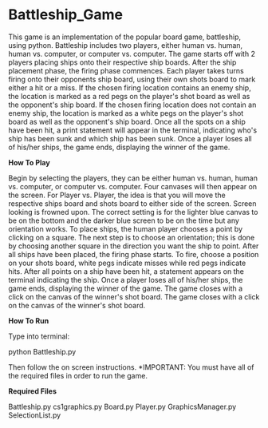 Battleship_Game
===============

This game is an implementation of the popular board game, battleship, using 
python. Battleship includes two players, either human vs. human, human vs. 
computer, or computer vs. computer.  The game starts off with 2 players 
placing ships onto their respective ship boards.  After the ship placement 
phase, the firing phase commences.  Each player takes turns firing onto their 
opponents ship board, using their own shots board to mark either a hit or a 
miss.  If the chosen firing location contains an enemy ship, the location is 
marked as a red pegs on the player's shot board as well as the opponent's ship 
board.  If the chosen firing location does not contain an enemy ship, the 
location is marked as a white pegs on the player's shot board as well as the 
opponent's ship board.  Once all the spots on a ship have been hit, a print 
statement will appear in the terminal, indicating who's ship has been sunk and 
which ship has been sunk.  Once a player loses all of his/her ships, the game 
ends, displaying the winner of the game.  

********How To Play********

Begin by selecting the players, they can be either human vs. human, human vs. 
computer, or computer vs. computer.  Four canvases will then appear on the 
screen. For Player vs. Player, the idea is that you will move the respective 
ships board and shots board to either side of the screen.  Screen looking is 
frowned upon. The correct setting is for the lighter blue canvas to be on the 
bottom and the darker blue screen to be on the time but any orientation works. 
To place ships, the human player chooses a point by clicking on a square. 
The next step is to choose an orientation; this is done by choosing another 
square in the direction you want the ship to point. After all ships have been 
placed, the firing phase starts.  To fire, choose a position on your shots 
board, white pegs indicate misses while red pegs indicate hits. After all 
points on a ship have been hit, a statement appears on the terminal indicating 
the ship.  Once a player loses all of his/her ships, the game ends, displaying
the winner of the game.  The game closes with a click on the canvas of the 
winner's shot board. The game closes with a click on the canvas of the 
winner's shot board.

********How To Run********

Type into terminal:

python Battleship.py

Then follow the on screen instructions. 
*IMPORTANT: You must have all of the required files in order to run the game.

********Required Files********

Battleship.py
cs1graphics.py
Board.py
Player.py
GraphicsManager.py
SelectionList.py